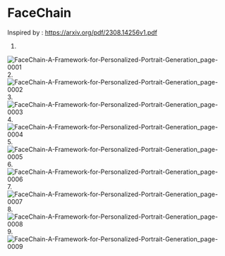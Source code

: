 # FaceChain

Inspired by :  https://arxiv.org/pdf/2308.14256v1.pdf

1.
![FaceChain-A-Framework-for-Personalized-Portrait-Generation_page-0001](https://github.com/Rakib-data-scientist/FaceChain/assets/137823730/ab3b56d9-b890-4d0f-bdae-948fbbb47eb6)
2.
![FaceChain-A-Framework-for-Personalized-Portrait-Generation_page-0002](https://github.com/Rakib-data-scientist/FaceChain/assets/137823730/5b407f13-13ad-4c4b-8812-2f48d3cca760)
3.
![FaceChain-A-Framework-for-Personalized-Portrait-Generation_page-0003](https://github.com/Rakib-data-scientist/FaceChain/assets/137823730/95fdf903-38e8-427b-b50c-85ba0c926bf9)
4.
![FaceChain-A-Framework-for-Personalized-Portrait-Generation_page-0004](https://github.com/Rakib-data-scientist/FaceChain/assets/137823730/37bdd579-fe88-40b9-a386-2f363ccdadf0)
5.
![FaceChain-A-Framework-for-Personalized-Portrait-Generation_page-0005](https://github.com/Rakib-data-scientist/FaceChain/assets/137823730/014eb5ef-2f95-48f9-8181-a4ace9d40aa1)
6.
![FaceChain-A-Framework-for-Personalized-Portrait-Generation_page-0006](https://github.com/Rakib-data-scientist/FaceChain/assets/137823730/089a54e3-6f8d-4a48-89ad-08a80153ff40)
7.
![FaceChain-A-Framework-for-Personalized-Portrait-Generation_page-0007](https://github.com/Rakib-data-scientist/FaceChain/assets/137823730/e3af9092-a56e-4148-9c72-33def87c6ffa)
8.
![FaceChain-A-Framework-for-Personalized-Portrait-Generation_page-0008](https://github.com/Rakib-data-scientist/FaceChain/assets/137823730/fa7714fa-8b3d-4e61-944c-e4bb160377a1)
9.
![FaceChain-A-Framework-for-Personalized-Portrait-Generation_page-0009](https://github.com/Rakib-data-scientist/FaceChain/assets/137823730/156cd713-f711-4189-b0c7-7e44d6cdebd1)


